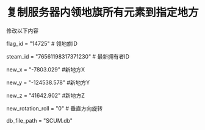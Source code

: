 # 复制服务器内领地旗所有元素到指定地方

修改以下内容

flag_id = "14725"  # 领地旗ID

steam_id = "76561198317371230"  # 最新拥有者ID

new_x = "-7803.029"  #新地方X

new_y = "-124538.578" #新地方Y

new_z = "41642.902" #新地方Z

new_rotation_roll = "0"  # 垂直方向旋转

db_file_path = "SCUM.db"